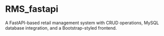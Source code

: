 # RMS_fastapi
A FastAPI-based retail management system with CRUD operations, MySQL database integration, and a Bootstrap-styled frontend.
